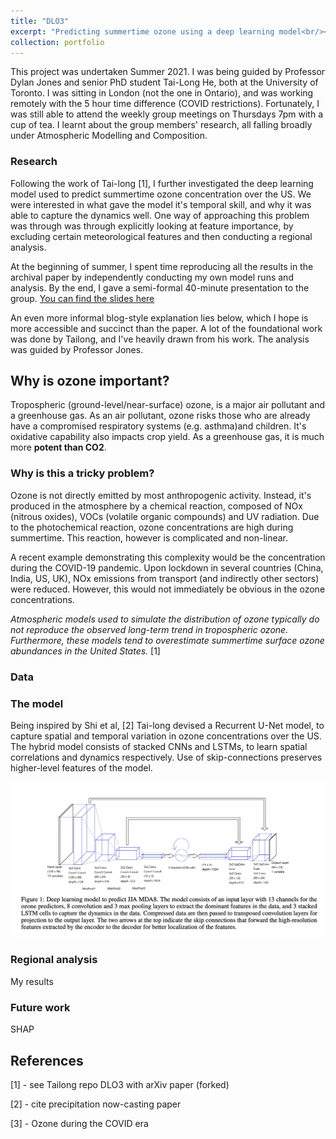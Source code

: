 ```yaml
---
title: "DLO3"
excerpt: "Predicting summertime ozone using a deep learning model<br/><img src='/images/tailong_grl_result.png'>"
collection: portfolio
---
```


This project was undertaken Summer 2021. I was being guided by Professor Dylan Jones and senior PhD student Tai-Long He, both at the University of Toronto. I was sitting in London (not the one in Ontario), and was working remotely with the 5 hour time difference (COVID restrictions). Fortunately, I was still able to attend the weekly group meetings on Thursdays 7pm with a cup of tea. I learnt about the group members' research, all falling broadly under Atmospheric Modelling and Composition.


### Research

Following the work of Tai-long [1], I further investigated the deep learning model used to predict summertime ozone concentration over the US. We were interested in what gave the model it's temporal skill, and why it was able to capture the dynamics well. One way of approaching this problem was through was through explicitly looking at feature importance, by excluding certain meteorological features and then conducting a regional analysis.

At the beginning of summer, I spent time reproducing all the results in the archival paper by independently conducting my own model runs and analysis. By  the end, I gave a semi-formal 40-minute presentation to the group. [You can find the slides here](../../files/group_presentation.pdf)


An even more informal blog-style explanation lies below, which I hope is more accessible and succinct than the paper. A lot of the foundational work was done by Tailong, and I've heavily drawn from his work. The analysis was guided by Professor Jones. 

## Why is ozone important?

Tropospheric (ground-level/near-surface) ozone, is a major air pollutant and a greenhouse gas. As an air pollutant, ozone risks those who are already have a compromised respiratory systems (e.g. asthma)and children. It's oxidative capability also impacts crop yield. As a greenhouse gas, it is much more **potent than CO2**.


### Why is this a tricky problem?

Ozone is not directly emitted by most anthropogenic activity. Instead, it's produced in the atmosphere by a chemical reaction, composed of NOx (nitrous oxides), VOCs (volatile organic compounds) and UV radiation. Due to the photochemical reaction, ozone concentrations are high during summertime. This reaction, however is complicated and non-linear. 

A recent example demonstrating this complexity would be the concentration during the COVID-19 pandemic. Upon lockdown in several countries (China, India, US, UK), NOx emissions from transport (and indirectly other sectors) were reduced. However, this would not immediately be obvious in the ozone concentrations.

_Atmospheric models used to simulate the distribution of ozone typically do not reproduce the observed long-term trend in tropospheric ozone. Furthermore, these models tend to overestimate summertime surface ozone abundances in the United States._ [1]

### Data




### The model

Being inspired by Shi et al, [2] Tai-long devised a Recurrent U-Net model, to capture spatial and temporal variation in ozone concentrations over the US. The hybrid model consists of stacked CNNs and LSTMs, to learn spatial correlations and dynamics respectively. Use of skip-connections preserves higher-level features of the model.

![](../images/model_schematic.png)



### Regional analysis

My results

### Future work

SHAP



## References

[1] - see Tailong repo DLO3 with arXiv paper (forked)

[2] - cite precipitation now-casting paper

[3] - Ozone during the COVID era

